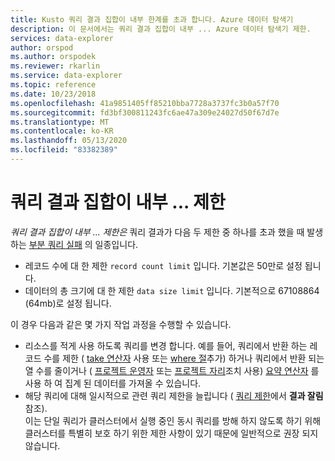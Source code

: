 ```yaml
---
title: Kusto 쿼리 결과 집합이 내부 한계를 초과 합니다. Azure 데이터 탐색기
description: 이 문서에서는 쿼리 결과 집합이 내부 ... Azure 데이터 탐색기 제한.
services: data-explorer
author: orspod
ms.author: orspodek
ms.reviewer: rkarlin
ms.service: data-explorer
ms.topic: reference
ms.date: 10/23/2018
ms.openlocfilehash: 41a9851405ff85210bba7728a3737fc3b0a57f70
ms.sourcegitcommit: fd3bf300811243fc6ae47a309e24027d50f67d7e
ms.translationtype: MT
ms.contentlocale: ko-KR
ms.lasthandoff: 05/13/2020
ms.locfileid: "83382389"
---
```

# <a name="query-result-set-has-exceeded-the-internal--limit"></a>쿼리 결과 집합이 내부 ... 제한

*쿼리 결과 집합이 내부 ... 제한은* 쿼리 결과가 다음 두 제한 중 하나를 초과 했을 때 발생 하는 [부분 쿼리 실패](partialqueryfailures.md) 의 일종입니다.
* 레코드 수에 대 한 제한 `record count limit` 입니다. 기본값은 50만로 설정 됩니다.
* 데이터의 총 크기에 대 한 제한 `data size limit` 입니다. 기본적으로 67108864 (64mb)로 설정 됩니다. 

이 경우 다음과 같은 몇 가지 작업 과정을 수행할 수 있습니다.
* 리소스를 적게 사용 하도록 쿼리를 변경 합니다. 예를 들어, 쿼리에서 반환 하는 레코드 수를 제한 ( [take 연산자](../query/takeoperator.md) 사용 또는 [where 절](../query/whereoperator.md)추가) 하거나 쿼리에서 반환 되는 열 수를 줄이거나 ( [프로젝트 운영자](../query/projectoperator.md) 또는 [프로젝트 자리](../query/projectawayoperator.md)조치 사용) [요약 연산자](../query/summarizeoperator.md) 를 사용 하 여 집계 된 데이터를 가져올 수 있습니다.
* 해당 쿼리에 대해 일시적으로 관련 쿼리 제한을 늘립니다 ( [쿼리 제한](querylimits.md)에서 **결과 잘림** 참조).  
  이는 단일 쿼리가 클러스터에서 실행 중인 동시 쿼리를 방해 하지 않도록 하기 위해 클러스터를 특별히 보호 하기 위한 제한 사항이 있기 때문에 일반적으로 권장 되지 않습니다.